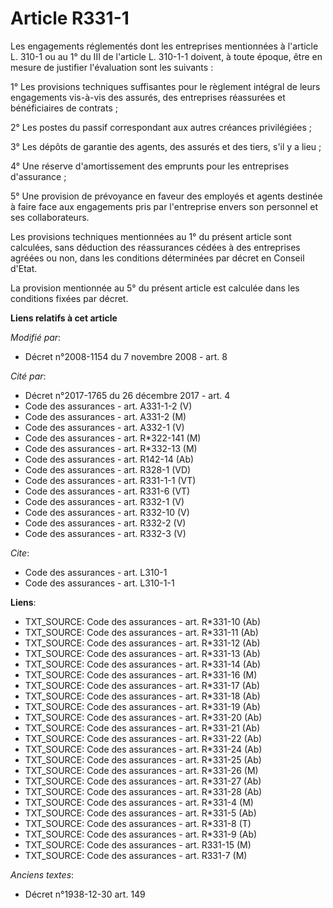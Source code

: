 # Article R331-1

Les engagements réglementés dont les entreprises mentionnées à l'article L. 310-1 ou au 1° du III de l'article L. 310-1-1
doivent, à toute époque, être en mesure de justifier l'évaluation sont les suivants : 

1° Les provisions techniques suffisantes pour le règlement intégral de leurs engagements vis-à-vis des assurés, des
entreprises réassurées et bénéficiaires de contrats ; 

2° Les postes du passif correspondant aux autres créances privilégiées ; 

3° Les dépôts de garantie des agents, des assurés et des tiers, s'il y a lieu ; 

4° Une réserve d'amortissement des emprunts pour les entreprises d'assurance ; 

5° Une provision de prévoyance en faveur des employés et agents destinée à faire face aux engagements pris par l'entreprise
envers son personnel et ses collaborateurs. 

Les provisions techniques mentionnées au 1° du présent article sont calculées, sans déduction des réassurances cédées à des
entreprises agréées ou non, dans les conditions déterminées par décret en Conseil d'Etat. 

La provision mentionnée au 5° du présent article est calculée dans les conditions fixées par décret.

**Liens relatifs à cet article**

_Modifié par_:

  - Décret n°2008-1154 du 7 novembre 2008 - art. 8

_Cité par_:

  - Décret n°2017-1765 du 26 décembre 2017 - art. 4
  - Code des assurances - art. A331-1-2 (V)
  - Code des assurances - art. A331-2 (M)
  - Code des assurances - art. A332-1 (V)
  - Code des assurances - art. R*322-141 (M)
  - Code des assurances - art. R*332-13 (M)
  - Code des assurances - art. R142-14 (Ab)
  - Code des assurances - art. R328-1 (VD)
  - Code des assurances - art. R331-1-1 (VT)
  - Code des assurances - art. R331-6 (VT)
  - Code des assurances - art. R332-1 (V)
  - Code des assurances - art. R332-10 (V)
  - Code des assurances - art. R332-2 (V)
  - Code des assurances - art. R332-3 (V)

_Cite_:

  - Code des assurances - art. L310-1
  - Code des assurances - art. L310-1-1

**Liens**:

  - TXT_SOURCE: Code des assurances - art. R*331-10 (Ab)
  - TXT_SOURCE: Code des assurances - art. R*331-11 (Ab)
  - TXT_SOURCE: Code des assurances - art. R*331-12 (Ab)
  - TXT_SOURCE: Code des assurances - art. R*331-13 (Ab)
  - TXT_SOURCE: Code des assurances - art. R*331-14 (Ab)
  - TXT_SOURCE: Code des assurances - art. R*331-16 (M)
  - TXT_SOURCE: Code des assurances - art. R*331-17 (Ab)
  - TXT_SOURCE: Code des assurances - art. R*331-18 (Ab)
  - TXT_SOURCE: Code des assurances - art. R*331-19 (Ab)
  - TXT_SOURCE: Code des assurances - art. R*331-20 (Ab)
  - TXT_SOURCE: Code des assurances - art. R*331-21 (Ab)
  - TXT_SOURCE: Code des assurances - art. R*331-22 (Ab)
  - TXT_SOURCE: Code des assurances - art. R*331-24 (Ab)
  - TXT_SOURCE: Code des assurances - art. R*331-25 (Ab)
  - TXT_SOURCE: Code des assurances - art. R*331-26 (M)
  - TXT_SOURCE: Code des assurances - art. R*331-27 (Ab)
  - TXT_SOURCE: Code des assurances - art. R*331-28 (Ab)
  - TXT_SOURCE: Code des assurances - art. R*331-4 (M)
  - TXT_SOURCE: Code des assurances - art. R*331-5 (Ab)
  - TXT_SOURCE: Code des assurances - art. R*331-8 (T)
  - TXT_SOURCE: Code des assurances - art. R*331-9 (Ab)
  - TXT_SOURCE: Code des assurances - art. R331-15 (M)
  - TXT_SOURCE: Code des assurances - art. R331-7 (M)

_Anciens textes_:

  - Décret n°1938-12-30 art. 149
